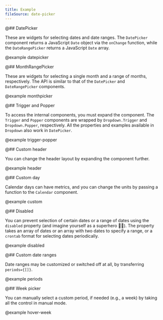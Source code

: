 ```yaml
---
title: Example
fileSource: date-picker
---
```


@## DatePicker

These are widgets for selecting dates and date ranges. The `DatePicker` component returns a JavaScript `Date` object via the `onChange` function, while the `DateRangePicker` returns a JavaScript `Date` array.

@example datepicker

@## MonthRangePicker

These are widgets for selecting a single month and a range of months, respectively. The API is similar to that of the `DatePicker` and `DateRangePicker` components.

@example monthpicker

@## Trigger and Popper

To access the internal components, you must expand the component. The `Trigger` and `Popper` components are wrapped by `Dropdown.Trigger` and `Dropdown.Popper`, respectively. All the properties and examples available in `Dropdown` also work in `DatePicker`.

@example trigger-popper

@## Custom header

You can change the header layout by expanding the component further.

@example header

@## Custom day

Calendar days can have metrics, and you can change the units by passing a function to the `Calendar` component.

@example custom

@## Disabled

You can prevent selection of certain dates or a range of dates using the `disabled` property (and imagine yourself as a superhero 🕺🏻). The property takes an array of dates or an array with two dates to specify a range, or a `crontab` format for selecting dates periodically.

@example disabled

@## Custom date ranges

Date ranges may be customized or switched off at all, by transferring `periods={[]}`.

@example periods

@## Week picker

You can manually select a custom period, if needed (e.g., a week) by taking all the control in manual mode.

@example hover-week
